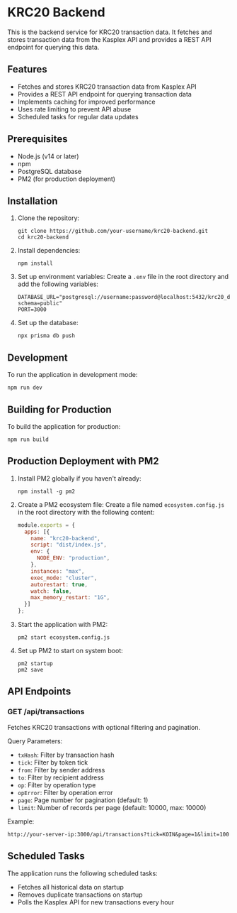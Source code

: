 # KRC20 Backend

This is the backend service for KRC20 transaction data. It fetches and stores transaction data from the Kasplex API and provides a REST API endpoint for querying this data.

## Features

- Fetches and stores KRC20 transaction data from Kasplex API
- Provides a REST API endpoint for querying transaction data
- Implements caching for improved performance
- Uses rate limiting to prevent API abuse
- Scheduled tasks for regular data updates

## Prerequisites

- Node.js (v14 or later)
- npm
- PostgreSQL database
- PM2 (for production deployment)

## Installation

1. Clone the repository:
   ```
   git clone https://github.com/your-username/krc20-backend.git
   cd krc20-backend
   ```

2. Install dependencies:
   ```
   npm install
   ```

3. Set up environment variables:
   Create a `.env` file in the root directory and add the following variables:
   ```
   DATABASE_URL="postgresql://username:password@localhost:5432/krc20_db?schema=public"
   PORT=3000
   ```

4. Set up the database:
   ```
   npx prisma db push
   ```

## Development

To run the application in development mode:

```
npm run dev
```

## Building for Production

To build the application for production:

```
npm run build
```

## Production Deployment with PM2

1. Install PM2 globally if you haven't already:
   ```
   npm install -g pm2
   ```

2. Create a PM2 ecosystem file:
   Create a file named `ecosystem.config.js` in the root directory with the following content:
   ```javascript
   module.exports = {
     apps: [{
       name: "krc20-backend",
       script: "dist/index.js",
       env: {
         NODE_ENV: "production",
       },
       instances: "max",
       exec_mode: "cluster",
       autorestart: true,
       watch: false,
       max_memory_restart: "1G",
     }]
   };
   ```

3. Start the application with PM2:
   ```
   pm2 start ecosystem.config.js
   ```

4. Set up PM2 to start on system boot:
   ```
   pm2 startup
   pm2 save
   ```

## API Endpoints

### GET /api/transactions

Fetches KRC20 transactions with optional filtering and pagination.

Query Parameters:
- `txHash`: Filter by transaction hash
- `tick`: Filter by token tick
- `from`: Filter by sender address
- `to`: Filter by recipient address
- `op`: Filter by operation type
- `opError`: Filter by operation error
- `page`: Page number for pagination (default: 1)
- `limit`: Number of records per page (default: 10000, max: 10000)

Example:
```
http://your-server-ip:3000/api/transactions?tick=KOIN&page=1&limit=100
```

## Scheduled Tasks

The application runs the following scheduled tasks:

- Fetches all historical data on startup
- Removes duplicate transactions on startup
- Polls the Kasplex API for new transactions every hour

